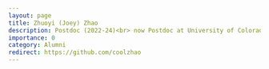 ```yaml
---
layout: page
title: Zhuoyi (Joey) Zhao
description: Postdoc (2022-24)<br> now Postdoc at University of Colorado Boulder
importance: 0
category: Alumni
redirect: https://github.com/coolzhao
---
```

